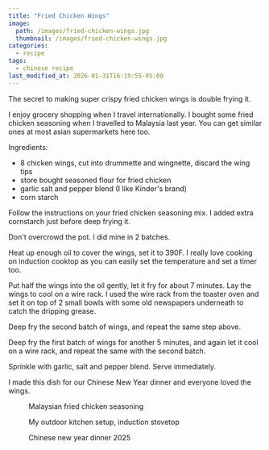 ```yaml
---
title: "Fried Chicken Wings"
image: 
  path: /images/fried-chicken-wings.jpg
  thumbnail: /images/fried-chicken-wings.jpg
categories:
  - recipe
tags:
  - chinese recipe
last_modified_at: 2026-01-31T16:19:55-05:00
---
```


The secret to making super crispy fried chicken wings is double frying it. 

I enjoy grocery shopping when I travel internationally. I bought some fried chicken seasoning when I travelled to Malaysia last year. You can get similar ones at most asian supermarkets here too.

Ingredients:
* 8 chicken wings, cut into drummette and wingnette, discard the wing tips
* store bought seasoned flour for fried chicken
* garlic salt and pepper blend (I like Kinder's brand)
* corn starch 

Follow the instructions on your fried chicken seasoning mix. I added extra cornstarch just before deep frying it.
 
Don't overcrowd the pot. I did mine in 2 batches. 

Heat up enough oil to cover the wings, set it to 390F. I really love cooking on induction cooktop as you can easily set the temperature and set a timer too. 

Put half the wings into the oil gently, let it fry for about 7 minutes. Lay the wings to cool on a wire rack. I used the wire rack from the toaster oven and set it on top of 2 small bowls with some old newspapers underneath to catch the dripping grease.

Deep fry the second batch of wings, and repeat the same step above.

Deep fry the first batch of wings for another 5 minutes, and again let it cool on a wire rack, and repeat the same with the second batch.

Sprinkle with garlic, salt and pepper blend. Serve immediately.

I made this dish for our Chinese New Year dinner and everyone loved the wings.

<figure class="align-left">
  <a href="#"><img src="{{ '/images/chicken-seasoning.jpg' | absolute_url }}" alt=""></a>
  <figcaption>Malaysian fried chicken seasoning</figcaption>
</figure> 



<figure class="align-left">
  <a href="#"><img src="{{ '/images/outdoor-kitchen.jpg' | absolute_url }}" alt=""></a>
  <figcaption>My outdoor kitchen setup, induction stovetop</figcaption>
</figure> 

<figure class="align-left">
  <a href="#"><img src="{{ '/images/cny-dinner.jpg' | absolute_url }}" alt=""></a>
  <figcaption>Chinese new year dinner 2025</figcaption>
</figure> 
